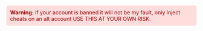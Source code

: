 <div style="background-color: #fdd; color: #900; padding: 10px; border-radius: 5px;">
  <strong>Warning:</strong> if your account is banned it will not be my fault, only inject cheats on an alt account USE THIS AT YOUR OWN RISK.
</div>
